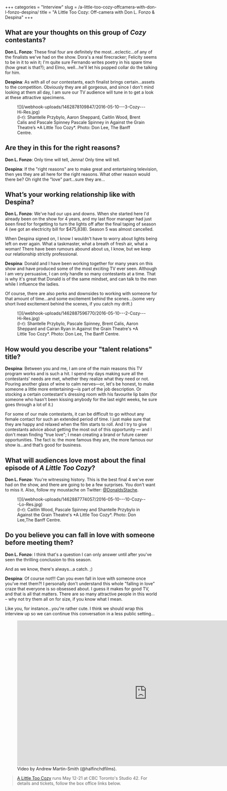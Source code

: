 +++
categories = "Interview"
slug = /a-little-too-cozy-offcamera-with-don-l-fonzo-despina/
title = "A Little Too Cozy: Off-camera with Don L. Fonzo &amp; Despina"
+++

## What are your thoughts on this group of *Cozy* contestants? 

**Don L. Fonzo**: These final four are definitely the most...eclectic...of any of the finalists we've had on the show. Dora's a real firecracker; Felicity seems to be in it to win it; I'm quite sure Fernando writes poetry in his spare time (how great is that?); and Elmo, well...he'll let his popped collar do the talking for him. 

**Despina**: As with all of our contestants, each finalist brings certain...assets to the competition. Obviously they are all gorgeous, and since I don't mind looking at them all day, I am sure our TV audience will tune in to get a look at these attractive specimens. 

<figure data-type="image">
![](/webhook-uploads/1462878109847/2016-05-10---3-Cozy---Hi-Res.jpg)<figcaption>(l-r): Shantelle Przybylo, Aaron Sheppard, Caitlin Wood, Brent Calis and Pascale Spinney Pascale Spinney in Against the Grain Theatre’s *A Little Too Cozy*. Photo: Don Lee, The Banff Centre.</figcaption>
</figure>

## Are they in this for the right reasons?

**Don L. Fonzo**: Only time will tell, Jenna!  Only time will tell.

**Despina**: If the "right reasons" are to make great and entertaining television, then yes they are all here for the right reasons. What other reason would there be? Oh right the "love" part...sure they are...

## What’s your working relationship like with Despina?

**Don L. Fonzo**: We've had our ups and downs. When she started here I'd already been on the show for 4 years, and my last floor manager had just been fired for forgetting to turn the lights off after the final taping of season 4 (we got an electricity bill for $475,838). Season 5 was almost cancelled. 

When Despina signed on, I know I wouldn't have to worry about lights being left on ever again. What a taskmaster, what a breath of fresh air, what a woman! There have been rumours abound about us, I know, but we keep our relationship strictly professional.

**Despina**: Donald and I have been working together for many years on this show and have produced some of the most exciting TV ever seen. Although I am very persuasive, I can only handle so many contestants at a time. That is why it's great that Donald is of the same mindset, and can talk to the men while I influence the ladies. 

Of course, there are also perks and downsides to working with someone for that amount of time...and some excitement behind the scenes...(some very short lived excitement behind the scenes, if you catch my drift.)

<figure data-type="image">
![](/webhook-uploads/1462887596770/2016-05-10---2-Cozy---Hi-Res.jpg)<figcaption>(l-r): Shantelle Przybylo, Pascale Spinney, Brent Calis, Aaron Sheppard and Cairan Ryan in Against the Grain Theatre's *A Little Too Cozy*. Photo: Don Lee, The Banff Centre.</figcaption>
</figure>

## How would you describe your "talent relations" title?

**Despina**: Between you and me, I am one of the main reasons this TV program works and is such a hit. I spend my days making sure all the contestants' needs are met, whether they realize what they need or not. Pouring another glass of wine to calm nerves—or, let's be honest, to make someone a little more entertaining—is part of the job description. Or stocking a certain contestant's dressing room with his favourite lip balm (for someone who hasn't been kissing anybody for the last eight weeks, he sure goes through a lot of it.) 

For some of our male contestants, it can be difficult to go without any female contact for such an extended period of time. I just make sure that they are happy and relaxed when the film starts to roll. And I try to give contestants advice about getting the most out of this opportunity — and I don't mean finding "true love"; I mean creating a brand or future career opportunities. The fact is: the more famous they are, the more famous our show is...and that’s good for business.

## What will audiences love most about the final episode of *A Little Too Cozy*?

**Don L. Fonzo**: You're witnessing history. This is the best final 4 we've ever had on the show, and there are going to be a few surprises. You don't want to miss it. Also, follow my moustache on Twitter: [@DonaldsStache](https://twitter.com/DonaldsStache).

<figure data-type="image">
![](/webhook-uploads/1462887774057/2016-05-10---10-Cozy---Lo-Res.jpg)<figcaption>(l-r): Caitlin Wood, Pascale Spinney and Shantelle Przybylo in Against the Grain Theatre's *A Little Too Cozy*. Photo: Don Lee,The Banff Centre.</figcaption>
</figure>

## Do you believe you can fall in love with someone before meeting them?

**Don L. Fonzo**: I think that's a question I can only answer until after you've seen the thrilling conclusion to this season. 

And as we know, there's always...a catch. ;) 

**Despina**: Of course not!!! Can you even fall in love with someone once you've met them?! I personally don't understand this whole "falling in love" craze that everyone is so obsessed about. I guess it makes for good TV, and that is all that matters. There are so many attractive people in this world – why not try them all on for size, if you know what I mean. 

Like you, for instance...you're rather cute. I think we should wrap this interview up so we can continue this conversation in a less public setting...

<figure data-type="video">
<iframe width="854" height="480" src="https://www.youtube.com/embed/HB_GQ_JPk1g" frameborder="0" allowfullscreen></iframe>
<figcaption>Video by Andrew Martin-Smith (@halfinchdfilms).</figcaption>
</figure>

>[A Little Too Cozy](http://againstthegraintheatre.com/a-little-too-cozy/) runs May 12-21 at CBC Toronto's Studio 42. For details and tickets, follow the box office links below.
